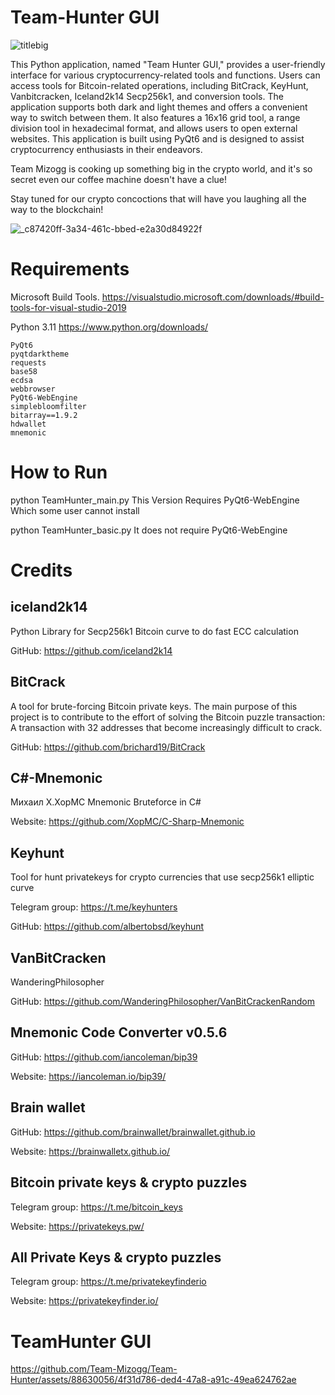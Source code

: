 # Team-Hunter GUI

![titlebig](https://github.com/Team-Mizogg/Team-Hunter/assets/88630056/61e6eb63-1e08-4ae0-81c9-ee7066bbd62f)



This Python application, named "Team Hunter GUI," provides a user-friendly interface for various cryptocurrency-related tools and functions.
Users can access tools for Bitcoin-related operations, including BitCrack, KeyHunt, Vanbitcracken, Iceland2k14 Secp256k1, and conversion tools.
The application supports both dark and light themes and offers a convenient way to switch between them.
It also features a 16x16 grid tool, a range division tool in hexadecimal format, and allows users to open external websites.
This application is built using PyQt6 and is designed to assist cryptocurrency enthusiasts in their endeavors.

Team Mizogg is cooking up something big in the crypto world, and it's so secret even our coffee machine doesn't have a clue!

Stay tuned for our crypto concoctions that will have you laughing all the way to the blockchain!


![_c87420ff-3a34-461c-bbed-e2a30d84922f](https://github.com/Team-Mizogg/Team-Hunter/assets/88630056/33155052-1b3a-4c4e-abed-39c84cd32f7c)


# Requirements 

Microsoft Build Tools.
https://visualstudio.microsoft.com/downloads/#build-tools-for-visual-studio-2019

Python 3.11
https://www.python.org/downloads/
```
PyQt6
pyqtdarktheme
requests
base58
ecdsa
webbrowser
PyQt6-WebEngine
simplebloomfilter
bitarray==1.9.2
hdwallet
mnemonic
```
# How to Run

python TeamHunter_main.py 
This Version Requires PyQt6-WebEngine Which some user cannot install

python TeamHunter_basic.py
It does not require PyQt6-WebEngine

# Credits

## iceland2k14

Python Library for Secp256k1 Bitcoin curve to do fast ECC calculation

GitHub: https://github.com/iceland2k14

## BitCrack

A tool for brute-forcing Bitcoin private keys. The main purpose of this project is to contribute to the effort of solving the Bitcoin puzzle transaction: A transaction with 32 addresses that become increasingly difficult to crack.

 GitHub: https://github.com/brichard19/BitCrack

## C#-Mnemonic

Михаил Х.XopMC Mnemonic Bruteforce in C#

 Website: https://github.com/XopMC/C-Sharp-Mnemonic

## Keyhunt
Tool for hunt privatekeys for crypto currencies that use secp256k1 elliptic curve

 Telegram group: https://t.me/keyhunters

 GitHub: https://github.com/albertobsd/keyhunt

## VanBitCracken
WanderingPhilosopher

 GitHub: https://github.com/WanderingPhilosopher/VanBitCrackenRandom

## Mnemonic Code Converter v0.5.6

 GitHub: https://github.com/iancoleman/bip39

 Website: https://iancoleman.io/bip39/

## Brain wallet

 GitHub: https://github.com/brainwallet/brainwallet.github.io

 Website: https://brainwalletx.github.io/

## Bitcoin private keys & crypto puzzles

 Telegram group: https://t.me/bitcoin_keys

 Website: https://privatekeys.pw/

## All Private Keys & crypto puzzles

 Telegram group: https://t.me/privatekeyfinderio

 Website: https://privatekeyfinder.io/

 # TeamHunter GUI

https://github.com/Team-Mizogg/Team-Hunter/assets/88630056/4f31d786-ded4-47a8-a91c-49ea624762ae



